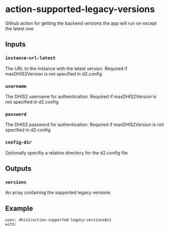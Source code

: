 # action-supported-legacy-versions

Github aciton for getting the backend versions the app will run on except the latest one

## Inputs

### `instance-url-latest`

The URL to the instance with the latest version. Required if maxDHIS2Version is not specified in d2.config

### `username`

The DHIS2 username for authentication. Required if maxDHIS2Version is not specified in d2.config

### `password`

The DHIS2 password for authentication. Required if maxDHIS2Version is not specified in d2.config

### `config-dir`

Optionally specifiy a relative directory for the d2.config file

## Outputs

### `versions`

An array containing the supported legacy versions

## Example

```
uses: dhis2/action-supported-legacy-versions@v1
with:
```
